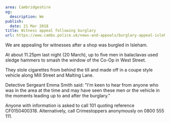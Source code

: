 ```yaml
area: Cambridgeshire
og:
  description: We
publish:
  date: 21 Mar 2018
title: Witness appeal following burglary
url: https://www.cambs.police.uk/news-and-appeals/burglary-appeal-isleham
```

We are appealing for witnesses after a shop was burgled in Isleham.

At about 11.25pm last night (20 March), up to five men in balaclavas used sledge hammers to smash the window of the Co-Op in West Street.

They stole cigarettes from behind the till and made off in a coupe style vehicle along Mill Street and Malting Lane.

Detective Sergeant Emma Smith said: "I'm keen to hear from anyone who was in the area at the time and may have seen these men or the vehicle in the moments leading up to and after the burglary."

Anyone with information is asked to call 101 quoting reference CF0150400318. Alternatively, call Crimestoppers anonymously on 0800 555 111.

